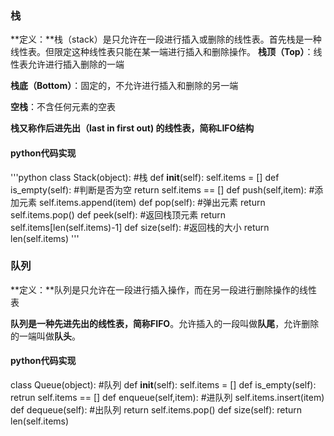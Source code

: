 ### 栈

**定义：**栈（stack）是只允许在一段进行插入或删除的线性表。首先栈是一种线性表。但限定这种线性表只能在某一端进行插入和删除操作。
**栈顶（Top）**：线性表允许进行插入删除的一端

**栈底（Bottom）**：固定的，不允许进行插入和删除的另一端

**空栈**：不含任何元素的空表

**栈又称作后进先出（last in first out) 的线性表，简称LIFO结构** 

#### python代码实现
'''python
class Stack(object):
    #栈
    def __init__(self):
        self.items = []
    def is_empty(self):
        #判断是否为空
        return  self.items == []
    def push(self,item):
        #添加元素
        self.items.append(item)
    def pop(self):
        #弹出元素
        return self.items.pop()
    def peek(self):
        #返回栈顶元素
        return self.items[len(self.items)-1]
    def size(self):
        #返回栈的大小
        return len(self.items)
    '''

### 队列

**定义：**队列是只允许在一段进行插入操作，而在另一段进行删除操作的线性表

**队列是一种先进先出的线性表，简称FIFO**。允许插入的一段叫做**队尾**，允许删除的一端叫做**队头**。

#### python代码实现

class Queue(object):
    #队列
    def __init__(self):
        self.items = []
    def is_empty(self):
        retrun self.items == []
    def enqueue(self,item):
        #进队列
        self.items.insert(item)
    def dequeue(self):
        #出队列
        return self.items.pop()
    def size(self):
        return len(self.items)
